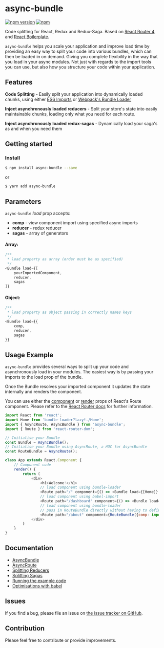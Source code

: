 # async-bundle

[![npm version](https://img.shields.io/npm/v/async-bundle.svg)](https://www.npmjs.com/package/async-bundle)
[![npm](https://img.shields.io/npm/dm/async-bundle.svg)](https://www.npmjs.com/package/async-bundle)

Code splitting for React, Redux and Redux-Saga.
Based on [React Router 4](https://reacttraining.com/react-router/web/guides/code-splitting) and [React Boilerplate](https://reacttraining.com/react-router/web/guides/code-splitting).

`async-bundle` helps you scale your application and improve load time by providing an easy way to split your code into various bundles, which can then be loaded in on demand. Giving you complete flexibility in the way that you load in your async modules. Not just with regards to the import tools you can use, but also how you structure your code within your application.

## Features

**Code Splitting** -
Easily split your application into dynamically loaded chunks, using either [ES6 Imports](https://github.com/airbnb/babel-plugin-dynamic-import-node) or [Webpack's Bundle Loader](https://github.com/webpack-contrib/bundle-loader)

**Inject asynchronously loaded reducers** -
Split your store's state into easily maintainable chunks, loading only what you need for each route.

**Inject asynchronously loaded redux-sagas** -
Dynamically load your saga's as and when you need them

## Getting started

<a name="install"></a>
### Install

```sh
$ npm install async-bundle --save
```
or

```sh
$ yarn add async-bundle
```
<a name="async-bundle"></a>
## Parameters
`async-bundle` *load* prop accepts:
 - **comp** - view component import using specified async imports
 - **reducer** - redux reducer
 - **sagas** - array of generators

#### Array:

```js
/**
 * load property as array (order must be as specified)
 */
<Bundle load={[
    yourImportedComponent,
    reducer,
    sagas
]}
```
#### Object:

```js
/**
 * load property as object passing in correctly names keys
 */
<Bundle load={{
    comp,
    reducer,
    sagas
}}
```

<a name="quickStart"></a>
## Usage Example

`async-bundle` provides several ways to split up your code and asynchronously load in your modules. The easiest way is by passing your imports to the load prop of the bundle.

Once the Bundle resolves your imported component it updates the state internally and renders the component.

You can use either the [component](https://reacttraining.com/react-router/web/api/Route/component) or [render](https://reacttraining.com/react-router/web/api/Route/render-func) props of React's Route component. Please refer to the [React Router docs](https://reacttraining.com/react-router/web/api/Route/component) for further information.

```js
import React from 'react';
import Home from 'bundle-loader?lazy!./Home';
import { AsyncRoute, AsyncBundle } from 'async-bundle';
import { Route } from 'react-router-dom';

// Initialise your Bundle
const Bundle = AsyncBundle();
// Initialise your Bundle using AsyncRoute, a HOC for AsyncBundle
const RouteBundle = AsyncRoute();

class App extends React.Component {
    // Component code
    render() {
        return (
            <div>
                <h1>Welcome!</h1>
                // load component using bundle-loader
                <Route path="/" component={() => <Bundle load={[Home]} />} />
                // load component using babel-import
                <Route path="/dashboard" component={() => <Bundle load={[import('./Dashboard')]} />} />
                // load component using bundle-loader
                // pass in RouteBundle directly without having to define a function
                <Route path="/about" component={RouteBundle({comp: import('./Dashboard')})} />
            </div>
        )
    }
}
```

## Documentation
- [AsyncBundle](https://github.com/theboyWhoCriedWoolf/async-bundle/blob/master/docs/asyncBundle.md)
- [AsyncRoute](https://github.com/theboyWhoCriedWoolf/async-bundle/blob/master/docs/asyncRoute.md)
- [Splitting Reducers](https://github.com/theboyWhoCriedWoolf/async-bundle/blob/master/docs/redux.md)
- [Splitting Sagas](https://github.com/theboyWhoCriedWoolf/async-bundle/blob/master/docs/sagas.md)
- [Running the example code](https://github.com/theboyWhoCriedWoolf/async-bundle/blob/master/docs/example.md)
- [Optimisations with babel](https://github.com/theboyWhoCriedWoolf/async-bundle/blob/master/docs/optimise.md)


## Issues

If you find a bug, please file an issue on [the issue tracker on GitHub](https://github.com/theboyWhoCriedWoolf/async-bundle/issues).

## Contribution
Please feel free to contribute or provide improvements.

